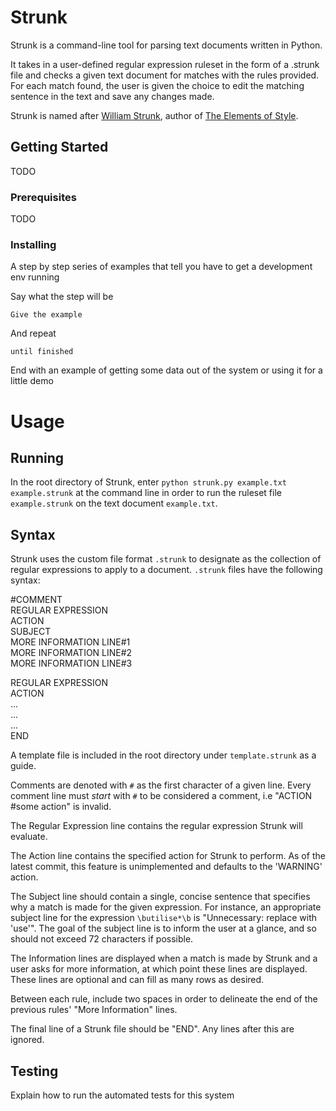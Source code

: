 # Strunk

Strunk is a command-line tool for parsing text documents written in Python.

It takes in a user-defined regular expression ruleset in the form of a
.strunk file and checks a given text document for matches with the rules
provided. For each match found, the user is given the choice to edit the
matching sentence in the text and save any changes made.

Strunk is named after [William Strunk](https://en.wikipedia.org/wiki/William_Strunk_Jr.),
author of [The Elements of Style](https://en.wikipedia.org/wiki/The_Elements_of_Style).

## Getting Started

TODO

### Prerequisites

TODO

### Installing

A step by step series of examples that tell you have to get a development env running

Say what the step will be

```
Give the example
```

And repeat

```
until finished
```

End with an example of getting some data out of the system or using it for a little demo

# Usage
## Running
In the root directory of Strunk, enter `python strunk.py example.txt example.strunk`
at the command line in order to run the ruleset file `example.strunk` on the text document `example.txt`.

## Syntax
Strunk uses the custom file format `.strunk` to designate as the collection of
regular expressions to apply to a document. `.strunk` files have the following syntax:

\#COMMENT  
REGULAR EXPRESSION  
ACTION    
SUBJECT  
MORE INFORMATION LINE#1  
MORE INFORMATION LINE#2  
MORE INFORMATION LINE#3  


REGULAR EXPRESSION  
ACTION  
...  
...  
...  
END  


A template file is included in the root directory under `template.strunk` as a
guide.

Comments are denoted with `#` as the first character of a given line. Every comment
line must _start_ with `#` to be considered a comment, i.e "ACTION \#some action" is
invalid.

The Regular Expression line contains the regular expression Strunk will evaluate.

The Action line contains the specified action for Strunk to perform. As of the
latest commit, this feature is unimplemented and defaults to the 'WARNING' action.

The Subject line should contain a single, concise sentence that specifies why a match
is made for the given expression. For instance, an appropriate subject line for the
expression `\butilise*\b` is "Unnecessary: replace with 'use'". The goal of the subject
line is to inform the user at a glance, and so should not exceed 72 characters if
possible.

The Information lines are displayed when a match is made by Strunk and a user asks
for more information, at which point these lines are displayed. These lines are
optional and can fill as many rows as desired.

Between each rule, include two spaces in order to delineate the end of the previous
rules' "More Information" lines.

The final line of a Strunk file should be "END". Any lines after this are ignored.

## Testing

Explain how to run the automated tests for this system

